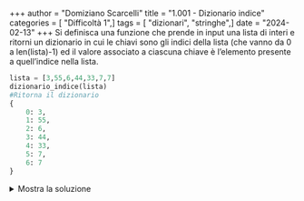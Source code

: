 +++
author = "Domiziano Scarcelli"
title = "1.001 - Dizionario indice"
categories = [ "Difficoltà 1",]
tags = [ "dizionari", "stringhe",]
date = "2024-02-13"
+++
Si definisca una funzione che prende in input una lista di interi e ritorni un dizionario in cui le chiavi sono gli indici della lista (che vanno da 0 a len(lista)-1) ed il valore associato a ciascuna chiave è l’elemento presente a quell’indice nella lista.

```python
lista = [3,55,6,44,33,7,7]
dizionario_indice(lista)
#Ritorna il dizionario
{
	0: 3,
	1: 55,
	2: 6,
	3: 44,
	4: 33,
	5: 7,
	6: 7
}
```
<details>
<summary>Mostra la soluzione</summary>
> TODO: Da inserire

</details>
